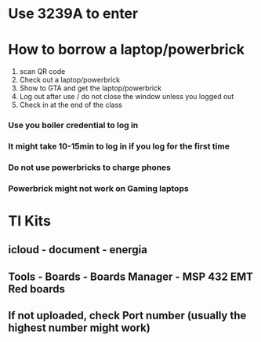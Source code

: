 # Use 3239A to enter

# How to borrow a laptop/powerbrick
1. scan QR code 
2. Check out a laptop/powerbrick
3. Show to GTA and get the laptop/powerbrick
4. Log out after use / do not close the window unless you logged out
5. Check in at the end of the class

### Use you boiler credential to log in
### It might take 10-15min to log in if you log for the first time
### Do not use powerbricks to charge phones
### Powerbrick might not work on Gaming laptops

# TI Kits
## icloud - document - energia

## Tools - Boards - Boards Manager - MSP 432 EMT Red boards

## If not uploaded, check Port number (usually the highest number might work)
